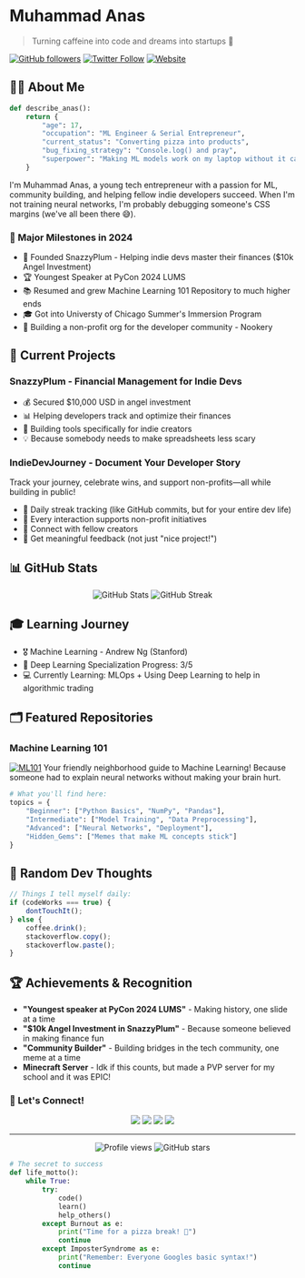 # Muhammad Anas
> Turning caffeine into code and dreams into startups 🚀

[![GitHub followers](https://img.shields.io/github/followers/muhammadanas0716?style=social)](https://github.com/muhammadanas0716)
[![Twitter Follow](https://img.shields.io/twitter/follow/MuhammadAnas707?style=social)](https://twitter.com/MuhammadAnas707)
[![Website](https://img.shields.io/badge/Website-Visit%20Now-blue)](https://snazzyplum.com)

## 👨‍💻 About Me
```python
def describe_anas():
    return {
        "age": 17,
        "occupation": "ML Engineer & Serial Entrepreneur",
        "current_status": "Converting pizza into products",
        "bug_fixing_strategy": "Console.log() and pray",
        "superpower": "Making ML models work on my laptop without it catching fire"
    }
```

I'm Muhammad Anas, a young tech entrepreneur with a passion for ML, community building, and helping fellow indie developers succeed. When I'm not training neural networks, I'm probably debugging someone's CSS margins (we've all been there 😅).

### 🌟 Major Milestones in 2024
- 🎯 Founded SnazzyPlum - Helping indie devs master their finances ($10k Angel Investment)
- 🏆 Youngest Speaker at PyCon 2024 LUMS
- 📚 Resumed and grew Machine Learning 101 Repository to much higher ends
- 🎓 Got into Universty of Chicago Summer's Immersion Program
- 🤝 Building a non-profit org for the developer community - Nookery

## 🚀 Current Projects

### SnazzyPlum - Financial Management for Indie Devs
- 💰 Secured $10,000 USD in angel investment
- 📊 Helping developers track and optimize their finances
- 🎯 Building tools specifically for indie creators
- 💡 Because somebody needs to make spreadsheets less scary

### IndieDevJourney - Document Your Developer Story
Track your journey, celebrate wins, and support non-profits—all while building in public!
- 📝 Daily streak tracking (like GitHub commits, but for your entire dev life)
- 🌱 Every interaction supports non-profit initiatives
- 🤝 Connect with fellow creators
- 🎯 Get meaningful feedback (not just "nice project!")

## 📊 GitHub Stats

<div align="center">
  <img src="https://github-readme-stats.vercel.app/api?username=muhammadanas0716&show_icons=true&theme=radical" alt="GitHub Stats" />
  <img src="https://github-streak-stats.herokuapp.com/?user=muhammadanas0716&theme=radical" alt="GitHub Streak" />
</div>

## 🎓 Learning Journey
- 🎖️ Machine Learning - Andrew Ng (Stanford)
- 🤖 Deep Learning Specialization Progress: 3/5
- 💻 Currently Learning: MLOps + Using Deep Learning to help in algorithmic trading

## 🗂️ Featured Repositories

### Machine Learning 101
[![ML101](https://img.shields.io/badge/ML101-Learn%20ML-blue)](https://github.com/muhammadanas0716/Machine-Learning-101)
Your friendly neighborhood guide to Machine Learning! Because someone had to explain neural networks without making your brain hurt.

```python
# What you'll find here:
topics = {
    "Beginner": ["Python Basics", "NumPy", "Pandas"],
    "Intermediate": ["Model Training", "Data Preprocessing"],
    "Advanced": ["Neural Networks", "Deployment"],
    "Hidden_Gems": ["Memes that make ML concepts stick"]
}
```

## 💭 Random Dev Thoughts
```javascript
// Things I tell myself daily:
if (codeWorks === true) {
    dontTouchIt();
} else {
    coffee.drink();
    stackoverflow.copy();
    stackoverflow.paste();
}
```

## 🏆 Achievements & Recognition
* **"Youngest speaker at PyCon 2024 LUMS"** - Making history, one slide at a time
* **"$10k Angel Investment in SnazzyPlum"** - Because someone believed in making finance fun
* **"Community Builder"** - Building bridges in the tech community, one meme at a time
* **Minecraft Server** - Idk if this counts, but made a PVP server for my school and it was EPIC!

### 🤝 Let's Connect!

<div align="center">
  <a href="https://twitter.com/MuhammadAnas707"><img src="https://img.icons8.com/color/48/000000/twitter--v1.png"/></a>
  <a href="https://www.linkedin.com/in/muhammadanas0716"><img src="https://img.icons8.com/color/48/000000/linkedin.png"/></a>
  <a href="https://dev.to/muhammadanas0716"><img src="https://img.icons8.com/color/48/000000/dev.png"/></a>
  <a href="https://medium.com/@muhammadanas0716"><img src="https://img.icons8.com/color/48/000000/medium-monogram.png"/></a>
</div>

---
<div align="center">
  <img src="https://komarev.com/ghpvc/?username=muhammadanas0716&color=blue" alt="Profile views" />
  <img src="https://img.shields.io/github/stars/muhammadanas0716?style=social" alt="GitHub stars" />
</div>

```python
# The secret to success
def life_motto():
    while True:
        try:
            code()
            learn()
            help_others()
        except Burnout as e:
            print("Time for a pizza break! 🍕")
            continue
        except ImposterSyndrome as e:
            print("Remember: Everyone Googles basic syntax!")
            continue
```
